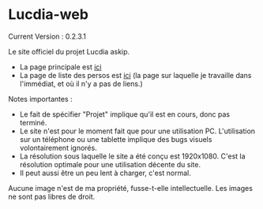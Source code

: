 # Lucdia-web

Current Version : 0.2.3.1

Le site officiel du projet Lucdia askip.

* La page principale est [ici](https://kaosbeing.github.io/Lucdia-web/home)
* La page de liste des persos est [ici](https://kaosbeing.github.io/Lucdia-web/html/lists/charac-list) (la page sur laquelle je travaille dans l'immédiat, et où il n'y a pas de liens.)

Notes importantes : 
* Le fait de spécifier "Projet" implique qu'il est en cours, donc pas terminé.
* Le site n'est pour le moment fait que pour une utilisation PC. L'utilisation sur un téléphone ou une tablette implique des bugs visuels volontairement ignorés.
* La résolution sous laquelle le site a été conçu est 1920x1080. C'est la résolution optimale pour une utilisation décente du site.
* Il peut aussi être un peu lent à charger, c'est normal.

Aucune image n'est de ma propriété, fusse-t-elle intellectuelle.
Les images ne sont pas libres de droit.